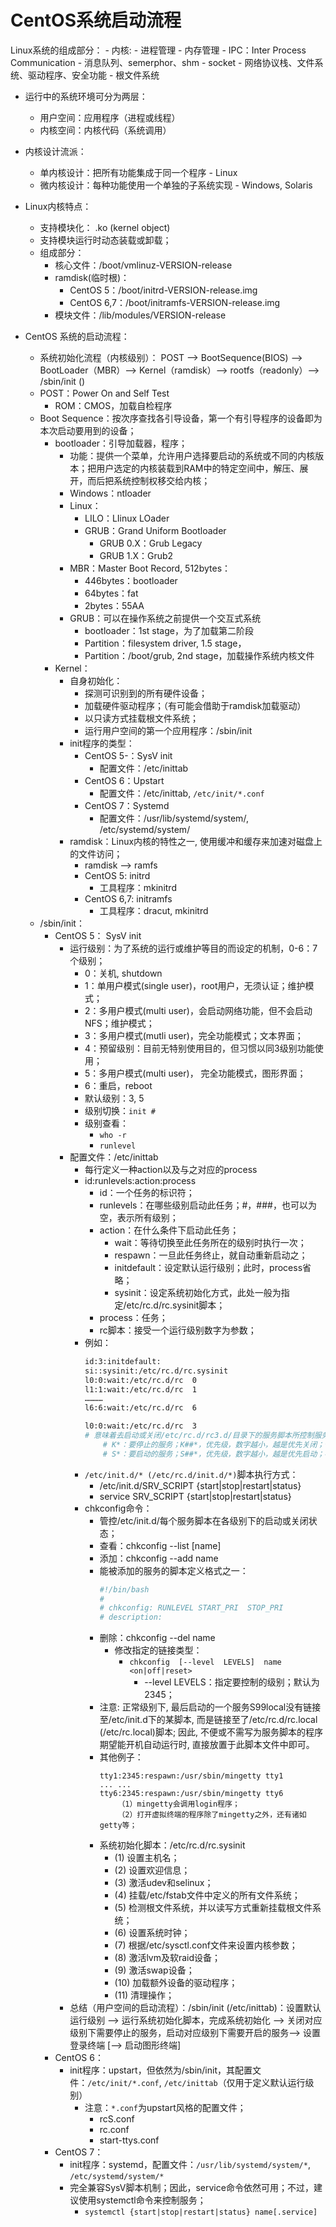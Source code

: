# CentOS系统启动流程

Linux系统的组成部分：
    - 内核:
        - 进程管理
        - 内存管理
            - IPC：Inter Process Communication
                - 消息队列、semerphor、shm
                - socket
        - 网络协议栈、文件系统、驱动程序、安全功能
    - 根文件系统

- 运行中的系统环境可分为两层：
    - 用户空间：应用程序（进程或线程）
    - 内核空间：内核代码（系统调用）

- 内核设计流派：
    - 单内核设计：把所有功能集成于同一个程序 - Linux
    - 微内核设计：每种功能使用一个单独的子系统实现 - Windows, Solaris

- Linux内核特点：
    - 支持模块化：  .ko (kernel object)
    - 支持模块运行时动态装载或卸载；
    - 组成部分：
        - 核心文件：/boot/vmlinuz-VERSION-release 
        - ramdisk(临时根)：
            - CentOS 5：/boot/initrd-VERSION-release.img
            - CentOS 6,7：/boot/initramfs-VERSION-release.img
        - 模块文件：/lib/modules/VERSION-release

- CentOS 系统的启动流程：
    - 系统初始化流程（内核级别）： POST --> BootSequence(BIOS) --> BootLoader（MBR）--> Kernel（ramdisk）--> rootfs（readonly）--> /sbin/init ()
    - POST：Power On and Self Test
        - ROM：CMOS，加载自检程序
    - Boot Sequence：按次序查找各引导设备，第一个有引导程序的设备即为本次启动要用到的设备；
        - bootloader：引导加载器，程序；
            - 功能：提供一个菜单，允许用户选择要启动的系统或不同的内核版本；把用户选定的内核装载到RAM中的特定空间中，解压、展开，而后把系统控制权移交给内核；
            - Windows：ntloader
            - Linux：
                - LILO：LIinux  LOader
                - GRUB：Grand Uniform Bootloader
                    - GRUB 0.X：Grub Legacy
                    - GRUB 1.X：Grub2
            - MBR：Master Boot Record, 512bytes：
                - 446bytes：bootloader
                - 64bytes：fat 
                - 2bytes：55AA 
            - GRUB：可以在操作系统之前提供一个交互式系统
                - bootloader：1st stage，为了加载第二阶段
                - Partition：filesystem driver, 1.5 stage，
                - Partition：/boot/grub, 2nd stage，加载操作系统内核文件
        - Kernel：
            - 自身初始化：
                - 探测可识别到的所有硬件设备；
                - 加载硬件驱动程序；（有可能会借助于ramdisk加载驱动）
                - 以只读方式挂载根文件系统；
                - 运行用户空间的第一个应用程序：/sbin/init
            - init程序的类型：
                - CentOS 5-：SysV init
                    - 配置文件：/etc/inittab 
                - CentOS 6：Upstart
                    - 配置文件：/etc/inittab, `/etc/init/*.conf`
                - CentOS 7：Systemd
                    - 配置文件：/usr/lib/systemd/system/, /etc/systemd/system/
            - ramdisk：Linux内核的特性之一, 使用缓冲和缓存来加速对磁盘上的文件访问；
                - ramdisk --> ramfs
                - CentOS 5: initrd
                    - 工具程序：mkinitrd
                - CentOS 6,7: initramfs
                    - 工具程序：dracut, mkinitrd
    - /sbin/init：
        - CentOS 5： SysV init
            - 运行级别：为了系统的运行或维护等目的而设定的机制，0-6：7个级别；
                - 0：关机, shutdown
                - 1：单用户模式(single user)，root用户，无须认证；维护模式；
                - 2：多用户模式(multi user)，会启动网络功能，但不会启动NFS；维护模式；
                - 3：多用户模式(mutli user)，完全功能模式；文本界面；
                - 4：预留级别：目前无特别使用目的，但习惯以同3级别功能使用；
                - 5：多用户模式(multi user)， 完全功能模式，图形界面；
                - 6：重启，reboot
                - 默认级别：3, 5
                - 级别切换：`init #`
                - 级别查看：
                    - `who -r`
                    - `runlevel`
            - 配置文件：/etc/inittab
                - 每行定义一种action以及与之对应的process
                - id:runlevels:action:process 
                    - id：一个任务的标识符；
                    - runlevels：在哪些级别启动此任务；#，###，也可以为空，表示所有级别；
                    - action：在什么条件下启动此任务；
                        - wait：等待切换至此任务所在的级别时执行一次；
                        - respawn：一旦此任务终止，就自动重新启动之；
                        - initdefault：设定默认运行级别；此时，process省略；
                        - sysinit：设定系统初始化方式，此处一般为指定/etc/rc.d/rc.sysinit脚本；
                    - process：任务；
                    - rc脚本：接受一个运行级别数字为参数；
                - 例如：
                    ```sh
                    id:3:initdefault: 
                    si::sysinit:/etc/rc.d/rc.sysinit
                    l0:0:wait:/etc/rc.d/rc  0
                    l1:1:wait:/etc/rc.d/rc  1
                    …………
                    l6:6:wait:/etc/rc.d/rc  6

                    l0:0:wait:/etc/rc.d/rc  3
                    # 意味着去启动或关闭/etc/rc.d/rc3.d/目录下的服务脚本所控制服务；
                        # K*：要停止的服务；K##*，优先级，数字越小，越是优先关闭；依赖的服务先关闭，而后关闭被依赖的；
                        # S*：要启动的服务；S##*，优先级，数字越小，越是优先启动；被依赖的服务先启动，而依赖的服务后启动；
                    ```
                - `/etc/init.d/* (/etc/rc.d/init.d/*)`脚本执行方式：
                    - /etc/init.d/SRV_SCRIPT {start|stop|restart|status}
                    - service     SRV_SCRIPT {start|stop|restart|status}
                - chkconfig命令：
                    - 管控/etc/init.d/每个服务脚本在各级别下的启动或关闭状态；
                    - 查看：chkconfig  --list [name]
                    - 添加：chkconfig  --add  name
                    - 能被添加的服务的脚本定义格式之一：
                        ```sh
                        #!/bin/bash
                        #
                        # chkconfig: RUNLEVEL START_PRI  STOP_PRI
                        # description:  
                        ```
                    - 删除：chkconfig  --del  name
                        - 修改指定的链接类型：
                            - `chkconfig  [--level  LEVELS]  name  <on|off|reset>`
                                - --level LEVELS：指定要控制的级别；默认为2345；
                    - 注意: 正常级别下, 最后启动的一个服务S99local没有链接至/etc/init.d下的某脚本, 而是链接至了/etc/rc.d/rc.local (/etc/rc.local)脚本; 因此, 不便或不需写为服务脚本的程序期望能开机自动运行时, 直接放置于此脚本文件中即可。
                    - 其他例子：
                        ```
                        tty1:2345:respawn:/usr/sbin/mingetty tty1
                        ... ...
                        tty6:2345:respawn:/usr/sbin/mingetty tty6
                            （1）mingetty会调用login程序；
                            （2）打开虚拟终端的程序除了mingetty之外，还有诸如getty等；
                        ```
                    - 系统初始化脚本：/etc/rc.d/rc.sysinit
                        - (1) 设置主机名；
                        - (2) 设置欢迎信息；
                        - (3) 激活udev和selinux；
                        - (4) 挂载/etc/fstab文件中定义的所有文件系统； 
                        - (5) 检测根文件系统，并以读写方式重新挂载根文件系统； 
                        - (6) 设置系统时钟；
                        - (7) 根据/etc/sysctl.conf文件来设置内核参数；
                        - (8) 激活lvm及软raid设备；
                        - (9) 激活swap设备；
                        - (10) 加载额外设备的驱动程序；
                        - (11) 清理操作； 
            - 总结（用户空间的启动流程）：/sbin/init (/etc/inittab)：设置默认运行级别 --> 运行系统初始化脚本，完成系统初始化 --> 关闭对应级别下需要停止的服务，启动对应级别下需要开启的服务--> 设置登录终端 [--> 启动图形终端]
        - CentOS 6：
            - init程序：upstart，但依然为/sbin/init，其配置文件：`/etc/init/*.conf`, `/etc/inittab`（仅用于定义默认运行级别）
                - 注意：`*.conf`为upstart风格的配置文件；
                    - rcS.conf
                    - rc.conf
                    - start-ttys.conf
        - CentOS 7：
            - init程序：systemd，配置文件：`/usr/lib/systemd/system/*`, `/etc/systemd/system/*`
            - 完全兼容SysV脚本机制；因此，service命令依然可用；不过，建议使用systemctl命令来控制服务；
                - `systemctl {start|stop|restart|status} name[.service]`
